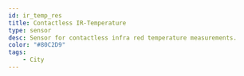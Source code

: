 ```yaml
---
id: ir_temp_res
title: Contactless IR-Temperature
type: sensor
desc: Sensor for contactless infra red temperature measurements. 
color: "#80C2D9"
tags:
    - City
---
```

